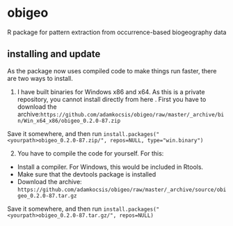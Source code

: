# obigeo
R package for pattern extraction from occurrence-based biogeography data

## installing and update
As the package now uses compiled code to make things run faster, there are two ways to install.
1. I have built binaries for Windows x86 and x64. As this is a private repository, you cannot install directly from here . First you have to download the archive:``
https://github.com/adamkocsis/obigeo/raw/master/_archive/bin/Win_x64_x86/obigeo_0.2.0-87.zip
``

Save it somewhere, and then run 
`install.packages("<yourpath>obigeo_0.2.0-87.zip/", repos=NULL, type="win.binary")`


2. You have to compile the code for yourself. For this:
- Install a compiler. For Windows, this would be included in Rtools.
- Make sure that the devtools package is installed
- Download the archive:
``
https://github.com/adamkocsis/obigeo/raw/master/_archive/source/obigeo_0.2.0-87.tar.gz
``

Save it somewhere, and then run 
`install.packages("<yourpath>obigeo_0.2.0-87.tar.gz/", repos=NULL)`


